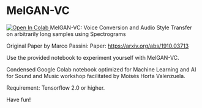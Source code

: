 # MelGAN-VC
<a href="https://colab.research.google.com/github/moiseshorta/MelGAN-VC/blob/master/MelGAN_VC_MLAIforSoundWorkshop.ipynb">
  <img src="https://colab.research.google.com/assets/colab-badge.svg" alt="Open In Colab"/>
</a>
MelGAN-VC: Voice Conversion and Audio Style Transfer on arbitrarily long samples using Spectrograms

Original Paper by Marco Passini:
Paper: https://arxiv.org/abs/1910.03713

Use the provided notebook to experiment yourself with MelGAN-VC.

Condensed Google Colab notebook optimized for Machine Learning and AI for Sound and Music workshop facilitated by Moisés Horta Valenzuela.

Requirement: Tensorflow 2.0 or higher.

Have fun!
